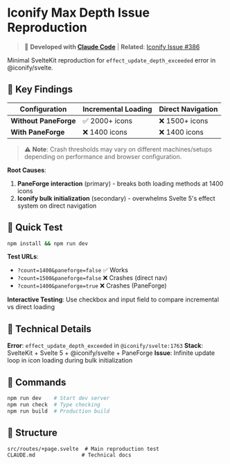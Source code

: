 # Iconify Max Depth Issue Reproduction

> 🤖 **Developed with [Claude Code](https://claude.ai/code)** | **Related**: [Iconify Issue #386](https://github.com/iconify/iconify/issues/386)

Minimal SvelteKit reproduction for `effect_update_depth_exceeded` error in @iconify/svelte.

## 🎯 Key Findings

| Configuration         | Incremental Loading | Direct Navigation |
| --------------------- | ------------------- | ----------------- |
| **Without PaneForge** | ✅ 2000+ icons      | ❌ 1500+ icons    |
| **With PaneForge**    | ❌ 1400 icons       | ❌ 1400 icons     |

> ⚠️ **Note**: Crash thresholds may vary on different machines/setups depending on performance and browser configuration.

**Root Causes**:

1. **PaneForge interaction** (primary) - breaks both loading methods at 1400 icons
2. **Iconify bulk initialization** (secondary) - overwhelms Svelte 5's effect system on direct navigation

## 🧪 Quick Test

```bash
npm install && npm run dev
```

**Test URLs**:

- `?count=1400&paneforge=false` ✅ Works
- `?count=1500&paneforge=false` ❌ Crashes (direct nav)
- `?count=1400&paneforge=true` ❌ Crashes (PaneForge)

**Interactive Testing**: Use checkbox and input field to compare incremental vs direct loading

## 🔬 Technical Details

**Error**: `effect_update_depth_exceeded` in `@iconify/svelte:1763`
**Stack**: SvelteKit + Svelte 5 + @iconify/svelte + PaneForge
**Issue**: Infinite update loop in icon loading during bulk initialization

## 🚀 Commands

```bash
npm run dev    # Start dev server
npm run check  # Type checking
npm run build  # Production build
```

## 📁 Structure

```
src/routes/+page.svelte  # Main reproduction test
CLAUDE.md               # Technical docs
```

